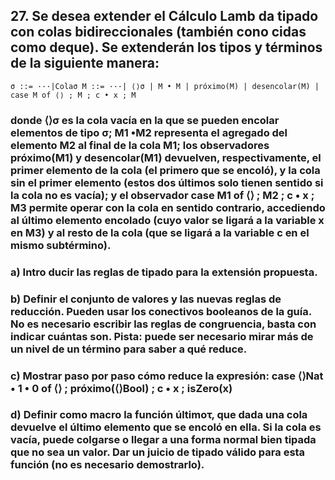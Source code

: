 ## 27. Se desea extender el Cálculo Lamb da tipado con colas bidireccionales (también cono cidas como deque). Se extenderán los tipos y términos de la siguiente manera:

    σ ::= ···|Colaσ M ::= ···| ⟨⟩σ | M • M | próximo(M) | desencolar(M) | case M of ⟨⟩ ; M ; c • x ; M

### donde ⟨⟩σ es la cola vacía en la que se pueden encolar elementos de tipo σ; M1 •M2 representa el agregado del elemento M2 al final de la cola M1; los observadores próximo(M1) y desencolar(M1) devuelven, respectivamente, el primer elemento de la cola (el primero que se encoló), y la cola sin el primer elemento (estos dos últimos solo tienen sentido si la cola no es vacía); y el observador case M1 of ⟨⟩ ; M2 ; c • x ; M3 permite operar con la cola en sentido contrario, accediendo al último elemento encolado (cuyo valor se ligará a la variable x en M3) y al resto de la cola (que se ligará a la variable c en el mismo subtérmino).

### a) Intro ducir las reglas de tipado para la extensión propuesta.

### b) Definir el conjunto de valores y las nuevas reglas de reducción. Pueden usar los conectivos booleanos de la guía. No es necesario escribir las reglas de congruencia, basta con indicar cuántas son. Pista: puede ser necesario mirar más de un nivel de un término para saber a qué reduce.

### c) Mostrar paso por paso cómo reduce la expresión: case ⟨⟩Nat • 1 • 0 of ⟨⟩ ; próximo(⟨⟩Bool) ; c • x ; isZero(x)

### d) Definir como macro la función últimoτ, que dada una cola devuelve el último elemento que se encoló en ella. Si la cola es vacía, puede colgarse o llegar a una forma normal bien tipada que no sea un valor. Dar un juicio de tipado válido para esta función (no es necesario demostrarlo).
